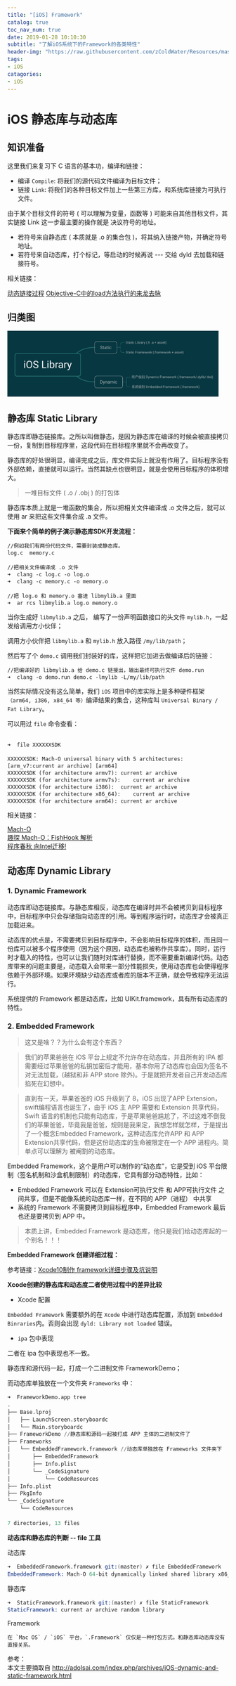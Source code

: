 ```yaml
---
title: "[iOS] Framework"
catalog: true
toc_nav_num: true
date: 2019-01-28 10:10:30
subtitle: "了解iOS系统下的Framework的各类特性"
header-img: "https://raw.githubusercontent.com/zColdWater/Resources/master/Images/legend_cover.jpg"
tags:
- iOS
catagories:
- iOS
---
```


# iOS 静态库与动态库

## 知识准备  

这里我们来复习下 C 语言的基本功，编译和链接：

* 编译 `Compile`: 将我们的源代码文件编译为目标文件；
* 链接 `Link`: 将我们的各种目标文件加上一些第三方库，和系统库链接为可执行文件。

由于某个目标文件的符号 ( 可以理解为变量，函数等 ) 可能来自其他目标文件，其实链接 Link 这一步最主要的操作就是 决议符号的地址。

* 若符号来⾃静态库 ( 本质就是 .o 的集合包 )，将其纳⼊链接产物，并确定符号地址。  
* 若符号来⾃动态库，打个标记，等启动的时候再说 --- 交给 dyld 去加载和链接符号。

相关链接：

[动态链接过程](https://blog.cnbluebox.com/blog/2017/10/12/dyld2/)
[Objective-C中的load方法执行的来龙去脉](https://www.jianshu.com/p/c0a1a3ad9336)


## 归类图

<img src="https://raw.githubusercontent.com/zColdWater/Resources/master/Images/ios_framework1.png" height="150" />

## 静态库 Static Library  

静态库即静态链接库。之所以叫做静态，是因为静态库在编译的时候会被直接拷贝一份，复制到目标程序里，这段代码在目标程序里就不会再改变了。

静态库的好处很明显，编译完成之后，库文件实际上就没有作用了。目标程序没有外部依赖，直接就可以运行。当然其缺点也很明显，就是会使用目标程序的体积增大。

> 一堆目标文件 ( .o / .obj ) 的打包体   

静态库本质上就是一堆函数的集合，所以把相关文件编译成 .o 文件之后，就可以使用 ar 来把这些文件集合成 .a 文件。

**下面来个简单的例子演示静态库SDK开发流程：**

```shell
//例如我们有两份代码文件，需要封装成静态库。
log.c  memory.c

//把相关文件编译成 .o 文件
➜  clang -c log.c -o log.o
➜  clang -c memory.c -o memory.o

//把 log.o 和 memory.o 塞进 libmylib.a 里面
➜  ar rcs libmylib.a log.o memory.o
```

当你生成好 `libmylib.a` 之后， 编写了一份声明函数接口的头文件 `mylib.h`，一起发给调用方小伙伴；

调用方小伙伴把 `libmylib.a` 和 `mylib.h` 放入路径 `/my/lib/path`；

然后写了个 `demo.c` 调用我们封装好的库，这样把它加进去做编译后的链接：

```shell
//把编译好的 libmylib.a 给 demo.c 链接出，输出最终可执行文件 demo.run
➜  clang -o demo.run demo.c -lmylib -L/my/lib/path
```

当然实际情况没有这么简单，我们 `iOS` 项目中的库实际上是多种硬件框架`（arm64, i386, x84_64 等）`编译结果的集合，这种库叫 `Universal Binary / Fat Library`。

可以用过 `file` 命令查看：

```

➜  file XXXXXXSDK 

XXXXXXSDK: Mach-O universal binary with 5 architectures: [arm_v7:current ar archive] [arm64]
XXXXXXSDK (for architecture armv7): current ar archive
XXXXXXSDK (for architecture armv7s):    current ar archive
XXXXXXSDK (for architecture i386):  current ar archive
XXXXXXSDK (for architecture x86_64):    current ar archive
XXXXXXSDK (for architecture arm64): current ar archive
```

相关链接：

[Mach-O](http://hawk0620.github.io/blog/2018/03/22/study-mach-o-file/)  
[趣探 Mach-O：FishHook 解析](https://www.jianshu.com/p/9e1f4d771e35)   
[程序春秋 向Intel迁移!](http://history.programmer.com.cn/category/%E7%A8%8B%E5%BA%8F%E6%98%A5%E7%A7%8B/)   


## 动态库 Dynamic Library

### 1. Dynamic Framework

动态库即动态链接库。与静态库相反，动态库在编译时并不会被拷贝到目标程序中，目标程序中只会存储指向动态库的引用。等到程序运行时，动态库才会被真正加载进来。

动态库的优点是，不需要拷贝到目标程序中，不会影响目标程序的体积，而且同一份库可以被多个程序使用（因为这个原因，动态库也被称作共享库）。同时，运行时才载入的特性，也可以让我们随时对库进行替换，而不需要重新编译代码。动态库带来的问题主要是，动态载入会带来一部分性能损失，使用动态库也会使得程序依赖于外部环境。如果环境缺少动态库或者库的版本不正确，就会导致程序无法运行。

系统提供的 Framework 都是动态库，比如 UIKit.framework，具有所有动态库的特性。

### 2. Embedded Framework

> 这又是啥？？为什么会有这个东西？

> 我们的苹果爸爸在 iOS 平台上规定不允许存在动态库，并且所有的 IPA 都需要经过苹果爸爸的私钥加密后才能用，基本你用了动态库也会因为签名不对无法加载，(越狱和非 APP store 除外)。于是就把开发者自己开发动态库掐死在幻想中。

> 直到有一天，苹果爸爸的 iOS 升级到了 8，iOS 出现了APP Extension，swift编程语言也诞生了，由于 iOS 主 APP 需要和 Extension 共享代码，Swift 语言的机制也只能有动态库，于是苹果爸爸尴尬了，不过这难不倒我们的苹果爸爸，毕竟我是爸爸，规则是我来定，我想怎样就怎样，于是提出了一个概念Embedded Framework，这种动态库允许APP 和 APP Extension共享代码，但是这份动态库的生命被限定在一个 APP 进程内。简单点可以理解为 被阉割的动态库。

Embedded Framework，这个是用户可以制作的“动态库”，它是受到 iOS 平台限制（签名机制和沙盒机制限制）的动态库，它具有部分动态特性，比如：
* Embedded Framework 可以在 Extension可执行文件 和 APP可执行文件 之间共享，但是不能像系统的动态库一样，在不同的 APP（进程） 中共享
* 系统的 Framework 不需要拷贝到目标程序中，Embedded Framework 最后也还是要拷贝到 APP 中。

> 本质上讲，Embedded Framework 是动态库，他只是我们给动态库起的一个别名！！！  


**Embedded Framework 创建详细过程：**  

参考链接：[Xcode10制作 framework详细步骤及坑说明](https://www.jianshu.com/p/2d2db0d5e9e9)


**Xcode创建的静态库和动态度二者使用过程中的差异比较**
* Xcode 配置

`Embedded Framework` 需要额外的在 `Xcode` 中进行动态库配置，添加到 `Embedded Binraries`内。否则会出现 `dyld: Library not loaded` 错误。
* `ipa` 包中表现

二者在 ipa 包中表现也不一致。  

静态库和源代码一起，打成一个二进制文件 FrameworkDemo；  
  
而动态库单独放在一个文件夹 `Frameworks` 中：

```s
➜  FrameworkDemo.app tree
.
├── Base.lproj
│   ├── LaunchScreen.storyboardc
│   └── Main.storyboardc
├── FrameworkDemo //静态库和源码一起被打成 APP 主体的二进制文件了
├── Frameworks
│   └── EmbeddedFramework.framework //动态库单独放在 Frameworks 文件夹下
│       ├── EmbeddedFramework
│       ├── Info.plist
│       └── _CodeSignature
│           └── CodeResources
├── Info.plist
├── PkgInfo
└── _CodeSignature
    └── CodeResources

7 directories, 13 files
```


**动态库和静态库的判断 -- file 工具**  


动态库
```s
➜  EmbeddedFramework.framework git:(master) ✗ file EmbeddedFramework
EmbeddedFramework: Mach-O 64-bit dynamically linked shared library x86_64
```

静态库
```s
➜  StaticFramework.framework git:(master) ✗ file StaticFramework
StaticFramework: current ar archive random library
```

Framework
```
在 `Mac OS` / `iOS` 平台，`.Framework` 仅仅是一种打包方式。和静态库动态库没有直接关系。
```


参考：   
本文主要摘取自 http://adolsai.com/index.php/archives/iOS-dynamic-and-static-framework.html 

